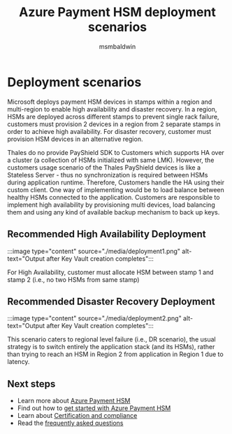 ﻿---
title: Azure Payment HSM deployment scenarios
description: Azure Payment HSM deployment scenarios for high availability deployment and disaster recovery deployment
services: payment-hsm
author: msmbaldwin

tags: azure-resource-manager
ms.service: payment-hsm
ms.workload: security
ms.topic: article
ms.date: 01/25/2022
ms.author: mbaldwin


---
# Deployment scenarios

Microsoft deploys payment HSM devices in stamps within a region and multi-region to enable high availability and disaster recovery. In a region, HSMs are deployed across different stamps to prevent single rack failure, customers must provision 2 devices in a region from 2 separate stamps in order to achieve high availability. For disaster recovery, customer must provision HSM devices in an alternative region.

Thales do no provide PayShield SDK to Customers which supports HA over a cluster (a collection of HSMs initialized with same LMK). However, the customers usage scenario of the Thales PayShield devices is like a Stateless Server - thus no synchronization is required between HSMs during application runtime. Therefore, Customers handle the HA using their custom client. One way of implementing would be to load balance between healthy HSMs connected to the application. Customers are responsible to implement high availability by provisioning multi devices, load balancing them and using any kind of available backup mechanism to back up keys.

## Recommended High Availability Deployment

:::image type="content" source="./media/deployment1.png" alt-text="Output after Key Vault creation completes":::
 
For High Availability, customer must allocate HSM between stamp 1 and stamp 2 (i.e., no two HSMs from same stamp)

## Recommended Disaster Recovery Deployment
 
:::image type="content" source="./media/deployment2.png" alt-text="Output after Key Vault creation completes":::

This scenario caters to regional level failure (i.e., DR scenario), the usual strategy is to switch entirely the application stack (and its HSMs), rather than trying to reach an HSM in Region 2 from application in Region 1 due to latency. 

## Next steps

- Learn more about [Azure Payment HSM](overview.md)
- Find out how to [get started with Azure Payment HSM](getting-started.md)
- Learn about [Certification and compliance](certification-compliance.md)
- Read the [frequently asked questions](faq.yml)

